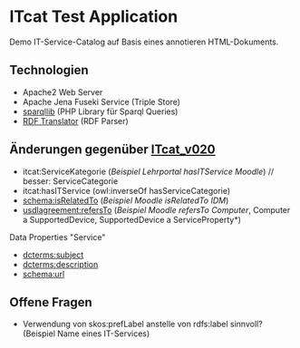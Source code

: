 # ITcat Test Application

Demo IT-Service-Catalog auf Basis eines annotieren HTML-Dokuments.

## Technologien 
- Apache2 Web Server
- Apache Jena Fuseki Service (Triple Store)
- [sparqllib](http://graphite.ecs.soton.ac.uk/sparqllib/) (PHP Library für Sparql Queries)
- [RDF Translator](http://rdf-translator.appspot.com/) (RDF Parser)




## Änderungen gegenüber [ITcat_v020](https://github.com/ITcatalog/ITcat/blob/eb2095a1415503db473e17a36e992edda301d09d/itcat_v020.ttl)

- itcat:ServiceKategorie (*Beispiel Lehrportal hasITService Moodle*) // besser: ServiceCategorie
- itcat:hasITService (owl:inverseOf hasServiceCategorie)
- [schema:isRelatedTo](http://schema.org/isRelatedTo) (*Beispiel Moodle isRelatedTo IDM*)
- [usdlagreement:refersTo](http://www.linked-usdl.org/ns/usdl-agreement#refersTo) (*Beispiel Moodle refersTo Computer*, Computer a SupportedDevice, SupportedDevice a ServiceProperty*)

Data Properties "Service"
- [dcterms:subject](http://purl.org/dc/terms/subject)
- [dcterms:description](http://purl.org/dc/terms/description)
- [schema:url](https://schema.org/url)



## Offene Fragen
- Verwendung von skos:prefLabel anstelle von rdfs:label sinnvoll? (Beispiel Name eines IT-Services)
